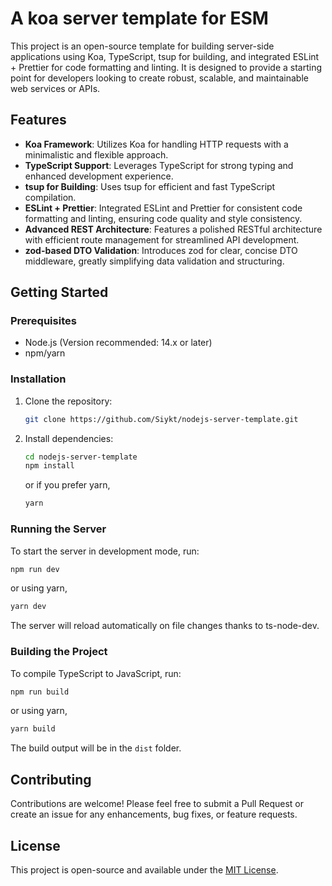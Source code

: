 # A koa server template for ESM

This project is an open-source template for building server-side applications using Koa, TypeScript, tsup for building, and integrated ESLint + Prettier for code formatting and linting. It is designed to provide a starting point for developers looking to create robust, scalable, and maintainable web services or APIs.

## Features

- **Koa Framework**: Utilizes Koa for handling HTTP requests with a minimalistic and flexible approach.
- **TypeScript Support**: Leverages TypeScript for strong typing and enhanced development experience.
- **tsup for Building**: Uses tsup for efficient and fast TypeScript compilation.
- **ESLint + Prettier**: Integrated ESLint and Prettier for consistent code formatting and linting, ensuring code quality and style consistency.
- **Advanced REST Architecture**: Features a polished RESTful architecture with efficient route management for streamlined API development.
- **zod-based DTO Validation**: Introduces zod for clear, concise DTO middleware, greatly simplifying data validation and structuring.

## Getting Started

### Prerequisites

- Node.js (Version recommended: 14.x or later)
- npm/yarn

### Installation

1. Clone the repository:

   ```bash
   git clone https://github.com/Siykt/nodejs-server-template.git
   ```

2. Install dependencies:

   ```bash
   cd nodejs-server-template
   npm install
   ```

   or if you prefer yarn,

   ```bash
   yarn
   ```

### Running the Server

To start the server in development mode, run:

```bash
npm run dev
```

or using yarn,

```bash
yarn dev
```

The server will reload automatically on file changes thanks to ts-node-dev.

### Building the Project

To compile TypeScript to JavaScript, run:

```bash
npm run build
```

or using yarn,

```bash
yarn build
```

The build output will be in the `dist` folder.

## Contributing

Contributions are welcome! Please feel free to submit a Pull Request or create an issue for any enhancements, bug fixes, or feature requests.

## License

This project is open-source and available under the [MIT License](LICENSE).
